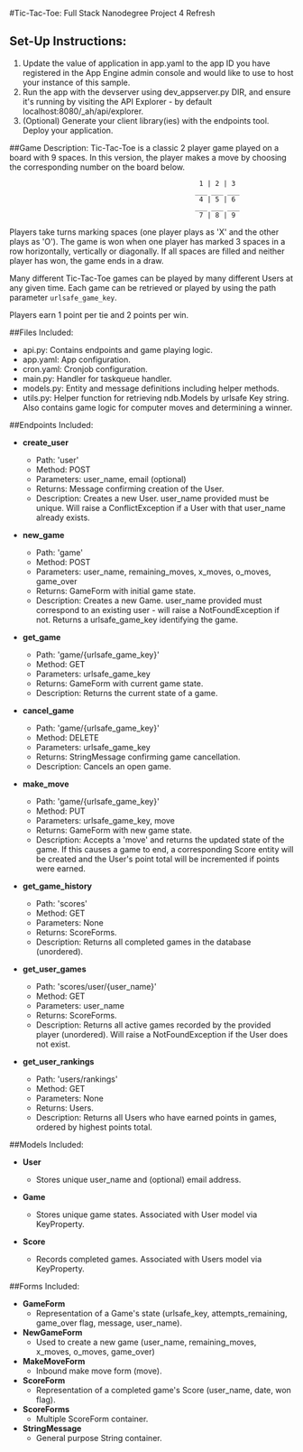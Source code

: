 #Tic-Tac-Toe: Full Stack Nanodegree Project 4 Refresh

## Set-Up Instructions:
1.  Update the value of application in app.yaml to the app ID you have registered
 in the App Engine admin console and would like to use to host your instance of this sample.
1.  Run the app with the devserver using dev_appserver.py DIR, and ensure it's
 running by visiting the API Explorer - by default localhost:8080/_ah/api/explorer.
1.  (Optional) Generate your client library(ies) with the endpoints tool.
 Deploy your application.
 
 
 
##Game Description:
Tic-Tac-Toe is a classic 2 player game played on a board with 9 spaces. In this version, the player makes a move by choosing the corresponding number on the board below.

                                                   1 | 2 | 3
                                                  ___ ___ ___
                                                   4 | 5 | 6
                                                  ___ ___ ___
                                                   7 | 8 | 9

Players take turns marking spaces (one player plays as 'X' and the other plays as 'O'). The game is won when one player has marked 3 spaces in a row horizontally, vertically or diagonally.  If all spaces are filled and neither player has won, the game ends in a draw.

Many different Tic-Tac-Toe games can be played by many different Users at any
given time. Each game can be retrieved or played by using the path parameter
`urlsafe_game_key`.

Players earn 1 point per tie and 2 points per win.

##Files Included:
 - api.py: Contains endpoints and game playing logic.
 - app.yaml: App configuration.
 - cron.yaml: Cronjob configuration.
 - main.py: Handler for taskqueue handler.
 - models.py: Entity and message definitions including helper methods.
 - utils.py: Helper function for retrieving ndb.Models by urlsafe Key string. Also contains game logic for computer moves and determining a winner.

##Endpoints Included:
 - **create_user**
    - Path: 'user'
    - Method: POST
    - Parameters: user_name, email (optional)
    - Returns: Message confirming creation of the User.
    - Description: Creates a new User. user_name provided must be unique. Will 
    raise a ConflictException if a User with that user_name already exists.
    
 - **new_game**
    - Path: 'game'
    - Method: POST
    - Parameters: user_name, remaining_moves, x_moves, o_moves, game_over
    - Returns: GameForm with initial game state.
    - Description: Creates a new Game. user_name provided must correspond to an
    existing user - will raise a NotFoundException if not. Returns a urlsafe_game_key identifying the game.
     
 - **get_game**
    - Path: 'game/{urlsafe_game_key}'
    - Method: GET
    - Parameters: urlsafe_game_key
    - Returns: GameForm with current game state.
    - Description: Returns the current state of a game.
    
 - **cancel_game**
    - Path: 'game/{urlsafe_game_key}'
    - Method: DELETE
    - Parameters: urlsafe_game_key
    - Returns: StringMessage confirming game cancellation.
    - Description: Cancels an open game.

 - **make_move**
    - Path: 'game/{urlsafe_game_key}'
    - Method: PUT
    - Parameters: urlsafe_game_key, move
    - Returns: GameForm with new game state.
    - Description: Accepts a 'move' and returns the updated state of the game.
    If this causes a game to end, a corresponding Score entity will be created and the User's point total will be incremented if points were earned.
    
 - **get_game_history**
    - Path: 'scores'
    - Method: GET
    - Parameters: None
    - Returns: ScoreForms.
    - Description: Returns all completed games in the database (unordered).
    
 - **get_user_games**
    - Path: 'scores/user/{user_name}'
    - Method: GET
    - Parameters: user_name
    - Returns: ScoreForms. 
    - Description: Returns all active games recorded by the provided player (unordered).
    Will raise a NotFoundException if the User does not exist.

 - **get_user_rankings**
    - Path: 'users/rankings'
    - Method: GET
    - Parameters: None
    - Returns: Users. 
    - Description: Returns all Users who have earned points in games, ordered by highest points total.

##Models Included:
 - **User**
    - Stores unique user_name and (optional) email address.
    
 - **Game**
    - Stores unique game states. Associated with User model via KeyProperty.
    
 - **Score**
    - Records completed games. Associated with Users model via KeyProperty.
    
##Forms Included:
 - **GameForm**
    - Representation of a Game's state (urlsafe_key, attempts_remaining,
    game_over flag, message, user_name).
 - **NewGameForm**
    - Used to create a new game (user_name, remaining_moves, x_moves, o_moves, game_over)
 - **MakeMoveForm**
    - Inbound make move form (move).
 - **ScoreForm**
    - Representation of a completed game's Score (user_name, date, won flag).
 - **ScoreForms**
    - Multiple ScoreForm container.
 - **StringMessage**
    - General purpose String container.
